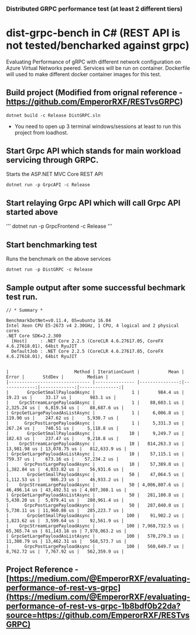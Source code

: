 ### Distributed GRPC performance test (at least 2 different tiers)

# dist-grpc-bench in C# (REST API is not tested/bencharked against grpc)
Evaluating Performance of gRPC with different network configuration on Azure Virtual Networks peered.
Services will be run on container. Dockerfile will used to make different docker container images for this test.

## Build project (Modified from orignal reference - https://github.com/EmperorRXF/RESTvsGRPC)
```
dotnet build -c Release DistGRPC.sln
```

* You need to open up 3 terminal windows/sessions at least to run this project from loadhost.

## Start Grpc API which stands for main workload servicing through GRPC.
Starts the ASP.NET MVC Core REST API
```
dotnet run -p GrpcAPI -c Release
```

## Start relaying Grpc API which will call Grpc API started above
'''
dotnet run -p GrpcFrontend -c Release
'''

## Start benchmarking test 
Runs the benchmark on the above services
```
dotnet run -p DistGRPC -c Release
```

## Sample output after some successful bechmark test run.
```
// * Summary *

BenchmarkDotNet=v0.11.4, OS=ubuntu 16.04
Intel Xeon CPU E5-2673 v4 2.30GHz, 1 CPU, 4 logical and 2 physical cores
.NET Core SDK=2.2.300
  [Host]     : .NET Core 2.2.5 (CoreCLR 4.6.27617.05, CoreFX 4.6.27618.01), 64bit RyuJIT
  DefaultJob : .NET Core 2.2.5 (CoreCLR 4.6.27617.05, CoreFX 4.6.27618.01), 64bit RyuJIT


|                         Method | IterationCount |           Mean |        Error |       StdDev |         Median |
|------------------------------- |--------------- |---------------:|-------------:|-------------:|---------------:|
|       GrpcGetSmallPayloadAsync |              1 |       984.4 us |     19.23 us |     33.17 us |       983.1 us |
|    GrpcStreamLargePayloadAsync |              1 |    88,603.1 us |  2,325.24 us |  6,819.54 us |    88,687.6 us |
| GrpcGetLargePayloadAsListAsync |              1 |     6,006.8 us |    119.90 us |    247.62 us |     5,930.7 us |
|      GrpcPostLargePayloadAsync |              1 |     5,331.3 us |    267.24 us |    740.51 us |     5,118.8 us |
|       GrpcGetSmallPayloadAsync |             10 |     9,249.7 us |    182.63 us |    237.47 us |     9,218.8 us |
|    GrpcStreamLargePayloadAsync |             10 |   814,263.3 us | 13,981.98 us | 13,078.75 us |   812,633.9 us |
| GrpcGetLargePayloadAsListAsync |             10 |    57,115.1 us |    759.37 us |    673.16 us |    57,234.2 us |
|      GrpcPostLargePayloadAsync |             10 |    57,389.0 us |  1,382.84 us |  4,033.82 us |    56,931.6 us |
|       GrpcGetSmallPayloadAsync |             50 |    47,064.5 us |  1,112.53 us |    986.23 us |    46,933.2 us |
|    GrpcStreamLargePayloadAsync |             50 | 4,006,807.6 us | 46,496.14 us | 43,492.51 us | 4,007,308.1 us |
| GrpcGetLargePayloadAsListAsync |             50 |   281,100.8 us |  5,430.20 us |  5,079.41 us |   280,961.4 us |
|      GrpcPostLargePayloadAsync |             50 |   287,040.0 us |  5,730.11 us | 11,960.86 us |   285,223.7 us |
|       GrpcGetSmallPayloadAsync |            100 |    91,902.2 us |  1,823.62 us |  3,599.64 us |    92,561.9 us |
|    GrpcStreamLargePayloadAsync |            100 | 7,968,732.5 us | 65,365.74 us | 61,143.16 us | 7,978,063.2 us |
| GrpcGetLargePayloadAsListAsync |            100 |   570,279.3 us | 11,308.79 us | 13,462.31 us |   568,573.7 us |
|      GrpcPostLargePayloadAsync |            100 |   560,649.7 us |  8,762.72 us |  7,767.92 us |   562,359.9 us |
```
## Project Reference - [https://medium.com/@EmperorRXF/evaluating-performance-of-rest-vs-grpc](https://medium.com/@EmperorRXF/evaluating-performance-of-rest-vs-grpc-1b8bdf0b22da?source=https://github.com/EmperorRXF/RESTvsGRPC)
